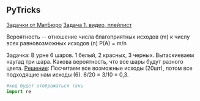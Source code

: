 ## PyTricks 

[Задачки от МатБюро](https://www.matburo.ru/ex_subject.php?p=tv)
[Задача 1, видео, плейлист](https://www.youtube.com/watch?v=ta5ukZX1X58)

Вероятность -- отношение числа благоприятных исходов (m) к числу всех равновозможных исходов (n)
P(A) = m/n

Задачка: В урне 6 шаров. 1 белый, 2 красных, 3 черных. Вытаскиеваем наугад три шара. Какова вероятность, что все шары будут разного цвета.
[Решение](https://youtu.be/45NZirGFlqY?t=417): Посчитаем все возможные исходы (20шт), потом все подходящие нам исходы (6). 6/20 = 3/10 = 0,3. 


```python
#код будет отображаться такъ
import re

```